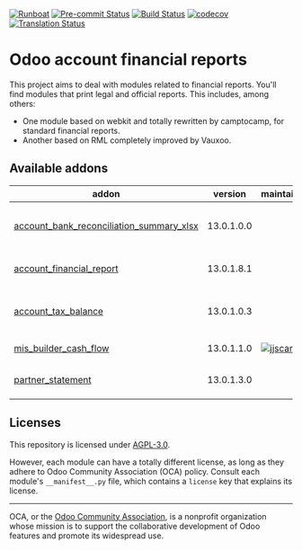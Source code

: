 
[![Runboat](https://img.shields.io/badge/runboat-Try%20me-875A7B.png)](https://runboat.odoo-community.org/builds?repo=OCA/account-financial-reporting&target_branch=13.0)
[![Pre-commit Status](https://github.com/OCA/account-financial-reporting/actions/workflows/pre-commit.yml/badge.svg?branch=13.0)](https://github.com/OCA/account-financial-reporting/actions/workflows/pre-commit.yml?query=branch%3A13.0)
[![Build Status](https://github.com/OCA/account-financial-reporting/actions/workflows/test.yml/badge.svg?branch=13.0)](https://github.com/OCA/account-financial-reporting/actions/workflows/test.yml?query=branch%3A13.0)
[![codecov](https://codecov.io/gh/OCA/account-financial-reporting/branch/13.0/graph/badge.svg)](https://codecov.io/gh/OCA/account-financial-reporting)
[![Translation Status](https://translation.odoo-community.org/widgets/account-financial-reporting-13-0/-/svg-badge.svg)](https://translation.odoo-community.org/engage/account-financial-reporting-13-0/?utm_source=widget)

<!-- /!\ do not modify above this line -->

# Odoo account financial reports

This project aims to deal with modules related to financial reports. You'll
find modules that print legal and official reports. This includes, among
others:

* One module based on webkit and totally rewritten by camptocamp, for standard
  financial reports.
* Another based on RML completely improved by Vauxoo.

<!-- /!\ do not modify below this line -->

<!-- prettier-ignore-start -->

[//]: # (addons)

Available addons
----------------
addon | version | maintainers | summary
--- | --- | --- | ---
[account_bank_reconciliation_summary_xlsx](account_bank_reconciliation_summary_xlsx/) | 13.0.1.0.0 |  | XLSX report to help on bank reconciliation
[account_financial_report](account_financial_report/) | 13.0.1.8.1 |  | OCA Financial Reports
[account_tax_balance](account_tax_balance/) | 13.0.1.0.3 |  | Compute tax balances based on date range
[mis_builder_cash_flow](mis_builder_cash_flow/) | 13.0.1.1.0 | [![jjscarafia](https://github.com/jjscarafia.png?size=30px)](https://github.com/jjscarafia) | MIS Builder Cash Flow
[partner_statement](partner_statement/) | 13.0.1.3.0 |  | OCA Financial Reports

[//]: # (end addons)

<!-- prettier-ignore-end -->

## Licenses

This repository is licensed under [AGPL-3.0](LICENSE).

However, each module can have a totally different license, as long as they adhere to Odoo Community Association (OCA)
policy. Consult each module's `__manifest__.py` file, which contains a `license` key
that explains its license.

----
OCA, or the [Odoo Community Association](http://odoo-community.org/), is a nonprofit
organization whose mission is to support the collaborative development of Odoo features
and promote its widespread use.
